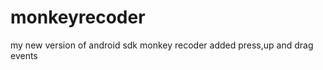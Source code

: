 monkeyrecoder
=============

my new version of android sdk monkey recoder
added press,up and drag events
